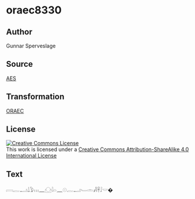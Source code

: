 # oraec8330

## Author

Gunnar Sperveslage

## Source

[AES](https://github.com/simondschweitzer/aes)

## Transformation

[ORAEC](https://oraec.github.io/)

## License

<a rel="license" href="http://creativecommons.org/licenses/by-sa/4.0/"><img alt="Creative Commons License" style="border-width:0" src="https://i.creativecommons.org/l/by-sa/4.0/88x31.png" /></a><br />This work is licensed under a <a rel="license" href="http://creativecommons.org/licenses/by-sa/4.0/">Creative Commons Attribution-ShareAlike 4.0 International License</a>

## Text

𓇯𓐛𓂝𓍑𓅱𓏥𓈖𓈌𓇋𓏏𓈖𓇳𓐛𓂝𓄑𓏛𓀻𓋹𓄙𓎟�<br>
